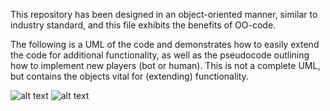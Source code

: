 This repository has been designed in an object-oriented manner, similar to industry standard, and this file exhibits the benefits of OO-code.

The following is a UML of the code and demonstrates how to easily extend the code for additional functionality, as well as the pseudocode outlining how to implement new players (bot or human).
This is not a complete UML, but contains the objects vital for (extending) functionality.

![alt text](https://imgur.com/mi3JxP9.jpg)
![alt text](https://imgur.com/T44kZPA.jpg)





